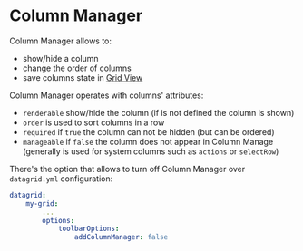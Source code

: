 Column Manager
==============

Column Manager allows to:
- show/hide a column
- change the order of columns
- save columns state in [Grid View](./extensions/grid_views.md)

Column Manager operates with columns' attributes:
- `renderable` show/hide the column (if is not defined the column is shown)
- `order` is used to sort columns in a row
- `required` if `true` the column can not be hidden (but can be ordered)
- `manageable` if `false` the column does not appear in Column Manage (generally is used for system columns such as `actions` or `selectRow`)

There's the option that allows to turn off Column Manager over `datagrid.yml` configuration:

```yaml
datagrid:
    my-grid:
        ...
        options:
            toolbarOptions:
                addColumnManager: false

```
